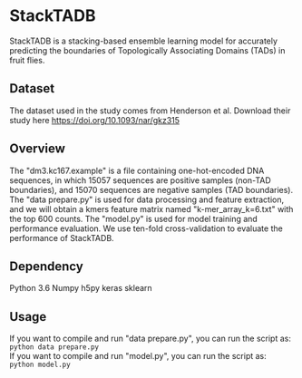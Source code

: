 # StackTADB
StackTADB is a stacking-based ensemble learning model for accurately predicting the boundaries of Topologically Associating Domains (TADs) in fruit flies.

## Dataset
The dataset used in the study comes from Henderson et al. Download their study here https://doi.org/10.1093/nar/gkz315

## Overview
The "dm3.kc167.example" is a file containing one-hot-encoded DNA sequences, in which 15057 sequences are positive samples (non-TAD boundaries), and 15070 sequences are negative samples (TAD boundaries).
The "data prepare.py" is used for data processing and feature extraction, and we will obtain a kmers feature matrix named "k-mer_array_k=6.txt" with the top 600 counts.
The "model.py"  is used for model training and performance evaluation.  We use ten-fold cross-validation to evaluate the performance of StackTADB.

## Dependency
Python 3.6
Numpy
h5py
keras
sklearn

## Usage
If you want to compile and run "data prepare.py", you can run the script as:  
`python data prepare.py`  
If you want to compile and run "model.py", you can run the script as:  
`python model.py`

